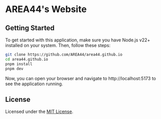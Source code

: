 # AREA44's Website

## Getting Started

To get started with this application, make sure you have Node.js v22+ installed on your system. Then, follow these steps:

```bash
git clone https://github.com/AREA44/area44.github.io
cd area44.github.io
pnpm install
pnpm dev
```

Now, you can open your browser and navigate to http://localhost:5173 to see the application running.

## License

Licensed under the [MIT License](LICENSE).
